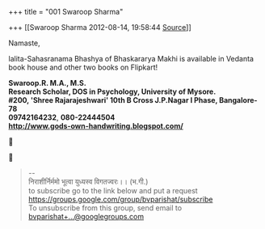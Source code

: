 +++
title = "001 Swaroop Sharma"

+++
[[Swaroop Sharma	2012-08-14, 19:58:44 [Source](https://groups.google.com/g/bvparishat/c/6IdOatSP8ig)]]



Namaste,

lalita-Sahasranama Bhashya of Bhaskararya Makhi is available in Vedanta book house and other two books on Flipkart!

  

  

  

**Swaroop.R. M.A., M.S.  
Research Scholar, DOS in Psychology, University of Mysore.  
#200, 'Shree Rajarajeshwari' 10th B Cross J.P.Nagar I Phase, Bangalore-78  
09742164232**, **080-22444504**  
**<http://www.gods-own-handwriting.blogspot.com/>**  

  
  
  





> --  
> निराशीर्निर्ममो भूत्वा युध्यस्व विगतज्वरः।। (भ.गी.)  
> to subscribe go to the link below and put a request  
> <https://groups.google.com/group/bvparishat/subscribe>  
> To unsubscribe from this group, send email to  
> [bvparishat+...@googlegroups.com]()  

  

